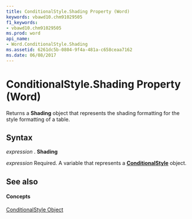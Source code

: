 ```yaml
---
title: ConditionalStyle.Shading Property (Word)
keywords: vbawd10.chm91029505
f1_keywords:
- vbawd10.chm91029505
ms.prod: word
api_name:
- Word.ConditionalStyle.Shading
ms.assetid: 6261dc5b-0804-9f4a-481a-c658ceaa7162
ms.date: 06/08/2017
---
```



# ConditionalStyle.Shading Property (Word)

Returns a **Shading** object that represents the shading formatting for the style formatting of a table.


## Syntax

 _expression_ . **Shading**

 _expression_ Required. A variable that represents a **[ConditionalStyle](conditionalstyle-object-word.md)** object.


## See also


#### Concepts


[ConditionalStyle Object](conditionalstyle-object-word.md)

